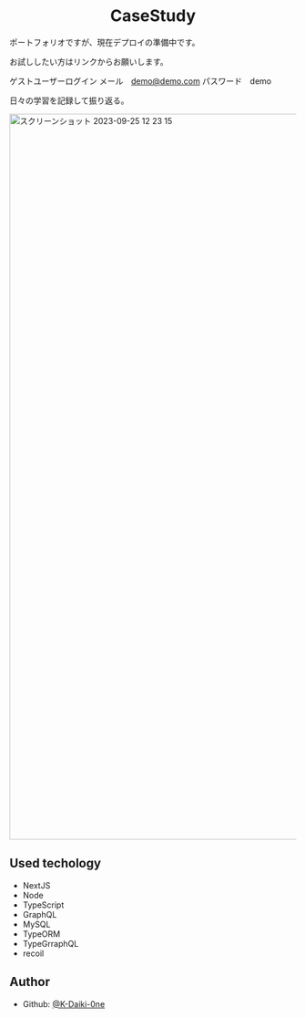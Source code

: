 <h1 align="center">CaseStudy</h1>

ポートフォリオですが、現在デプロイの準備中です。

お試ししたい方はリンクからお願いします。

ゲストユーザーログイン
メール　demo@demo.com
パスワード　demo

日々の学習を記録して振り返る。

<img width="1273" alt="スクリーンショット 2023-09-25 12 23 15" src="https://github.com/K-Daiki-0ne/CS-CaseStudy/assets/51228144/7006f0fb-f91e-46d6-9a8b-c5cf107a2407">

## Used techology
- NextJS
- Node
- TypeScript
- GraphQL
- MySQL
- TypeORM
- TypeGrraphQL
- recoil

## Author
* Github: [@K-Daiki-0ne](https://github.com/K-Daiki-0ne)
